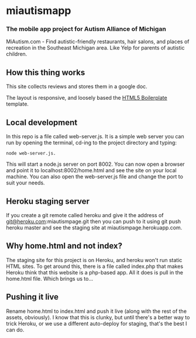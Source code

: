 
# miautismapp

### The mobile app project for Autism Alliance of Michigan

MiAutism.com - Find autistic-friendly restaurants, hair salons, and places of recreation in the Southeast Michigan area. Like Yelp for parents of autistic children.

## How this thing works

This site collects reviews and stores them in a google doc.

The layout is responsive, and loosely based the [HTML5 Boilerplate](http://html5boilerplate.com) template.

## Local development

In this repo is a file called web-server.js. It is a simple web server you can run by opening the terminal, cd-ing to the project directory and typing: 
    
    node web-server.js. 

This will start a node.js server on port 8002. You can now open a browser and point it to localhost:8002/home.html and see the site on your local machine. You can also open the web-server.js file and change the port to suit your needs.

## Heroku staging server

If you create a git remote called heroku and give it the address of git@heroku.com:miautismpage.git then you can push to it using
    git push heroku master
and see the staging site at miautismpage.herokuapp.com.

## Why home.html and not index? 

The staging site for this project is on Heroku, and heroku won't run static HTML sites. To get around this, there is a file called index.php that makes Heroku think that this website is a php-based app. All it does is pull in the home.html file. Which brings us to...

## Pushing it live

Rename home.html to index.html and push it live (along with the rest of the assets, obviously). I know that this is clunky, but until there's a better way to trick Heroku, or we use a different auto-deploy for staging, that's the best I can do.





